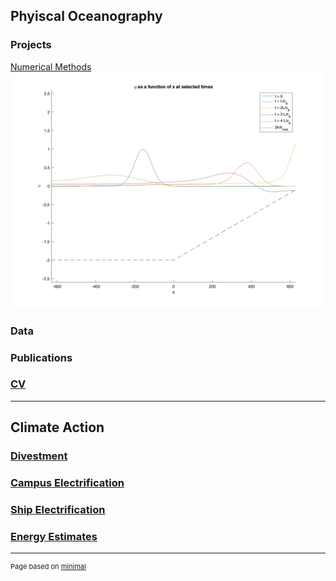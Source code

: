 ## Phyiscal Oceanography
### Projects

[Numerical Methods](/research/numerical_methods)
<img src="images/eta_pulse.png?raw=true"/>

### Data

<!-- [Asset Tracking](/research/asset_tracking) -->


### Publications


### [CV](https://docs.google.com/document/d/e/2PACX-1vSKE6qbolDdsDnkRzLsCOBBWO-XD4WRiVmBVUMIYek3uUfmKlZDd9O44xdsuRx3l5bBlxE52vXRzACZ/pub)
---

## Climate Action


### [Divestment](/climate_action/divestment)

### [Campus Electrification](/climate_action/ucsd_electrification)

### [Ship Electrification](/climate_action/ship_electrification)

### [Energy Estimates](/climate_action/energy_publications)


---
<p style="font-size:11px">Page based on <a href="https://pages-themes.github.io/minimal/">minimal</a></p>
<!-- Remove above link if you don't want to attibute -->
